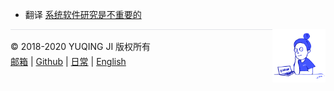 - 翻译 [系统软件研究是不重要的](./2020/03/22/utah2000.md)

<div><a href="https://vjyq.github.io/en/about"><img src="./../avatar.png" style="float:right;width:85px;height:85px"/></a></div><div style="border-top:1px solid #e1e4e8;padding-top:16px"></div>
<div>© 2018-2020 YUQING JI 版权所有</div>
<div style="padding-top:0.3em"><a href="mailto:yuqing.ji@outlook.com">邮箱</a> | <a href="https://github.com/vjyq">Github</a> | <a href="https://vjyq.github.io/daily">日常</a> | <a href="https://vjyq.github.io/">English</a></div>